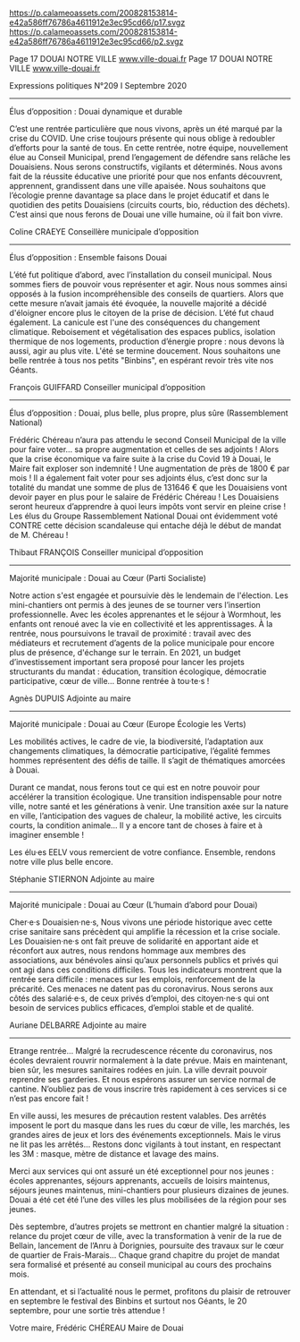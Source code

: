 https://p.calameoassets.com/200828153814-e42a586ff76786a4611912e3ec95cd66/p17.svgz
https://p.calameoassets.com/200828153814-e42a586ff76786a4611912e3ec95cd66/p2.svgz

Page  17
DOUAI NOTRE VILLE
www.ville-douai.fr
Page  17
DOUAI NOTRE VILLE
www.ville-douai.fr

Expressions politiques
N°209   I
Septembre 2020

---

Élus d’opposition : Douai dynamique et durable

C’est une rentrée particulière que nous vivons, après un été marqué par la crise du COVID. Une crise toujours présente qui nous oblige à redoubler d’efforts pour la santé de tous.
En cette rentrée, notre équipe, nouvellement élue au Conseil Municipal, prend l’engagement de défendre sans relâche les Douaisiens. Nous serons constructifs, vigilants et déterminés.
Nous avons fait de la réussite éducative une priorité pour que nos enfants découvrent, apprennent, grandissent dans une ville apaisée. Nous souhaitons que l’écologie prenne davantage sa place dans le projet éducatif et dans le quotidien des petits Douaisiens (circuits courts, bio, réduction des déchets). C’est ainsi que nous ferons de Douai une ville humaine, où il fait bon vivre.

Coline CRAEYE
Conseillère municipale d’opposition

---

Élus d’opposition : Ensemble faisons Douai

L’été fut politique d’abord, avec l’installation du conseil municipal. Nous sommes fiers de pouvoir vous représenter et agir. Nous nous sommes ainsi opposés à la fusion incompréhensible des conseils de quartiers. Alors que cette mesure n’avait jamais été évoquée, la nouvelle majorité a décidé d'éloigner encore plus le citoyen de la prise de décision.  L’été fut chaud également. La canicule est l'une des conséquences du changement climatique. Reboisement et végétalisation des espaces publics, isolation thermique de nos logements, production d’énergie propre : nous devons là aussi, agir au plus vite. L'été se termine doucement. Nous souhaitons une belle rentrée à tous nos petits "Binbins", en espérant revoir très vite nos Géants.

François GUIFFARD
Conseiller municipal d’opposition

---

Élus d’opposition : Douai, plus belle, plus propre, plus sûre (Rassemblement National)

Frédéric Chéreau n’aura pas attendu le second Conseil Municipal de la ville pour faire voter… sa propre augmentation et celles de ses adjoints ! Alors que la crise économique va faire suite à la crise du Covid 19 à Douai, le Maire fait exploser son indemnité ! Une augmentation de près de 1800 € par mois ! Il a également fait voter pour ses adjoints élus, c’est donc sur la totalité du mandat une somme de plus de 131646 € que les Douaisiens vont devoir payer en plus pour le salaire de Frédéric Chéreau ! Les Douaisiens seront heureux d’apprendre à quoi leurs impôts vont servir en pleine crise ! Les élus du Groupe Rassemblement National Douai ont évidemment voté CONTRE cette décision scandaleuse qui entache déjà le début de mandat de M. Chéreau !

Thibaut FRANÇOIS
Conseiller municipal d’opposition

---

Majorité municipale : Douai au Cœur (Parti Socialiste)

Notre action s'est engagée et poursuivie dès le lendemain de l'élection. Les mini-chantiers ont permis à des jeunes de se tourner vers l’insertion professionnelle. Avec les écoles apprenantes et le séjour à Wormhout, les enfants ont renoué avec la vie en collectivité et les apprentissages. À la rentrée, nous poursuivons le travail de proximité : travail avec des médiateurs et  recrutement d’agents de la police municipale pour encore plus de présence, d'échange sur le terrain. En 2021, un budget d’investissement important sera proposé pour lancer les projets structurants du mandat : éducation, transition écologique, démocratie participative, cœur de ville… Bonne rentrée à tou·te·s !

Agnès DUPUIS
Adjointe au maire

---

Majorité municipale : Douai au Cœur (Europe Écologie les Verts)

Les mobilités actives, le cadre de vie, la biodiversité, l’adaptation aux changements climatiques, la démocratie participative, l’égalité femmes hommes représentent des défis de taille. Il s’agit de thématiques amorcées à Douai.

Durant ce mandat, nous ferons tout ce qui est en notre pouvoir pour accélérer la transition écologique. Une transition indispensable pour notre ville, notre santé et les générations à venir. Une transition axée sur la nature en ville, l’anticipation des vagues de chaleur, la mobilité active, les circuits courts, la condition animale…  Il y a encore tant de choses à faire et à imaginer ensemble !

Les élu·es EELV vous remercient de votre confiance. Ensemble, rendons notre ville plus belle encore.

Stéphanie STIERNON
Adjointe au maire

---

Majorité municipale : Douai au Cœur (L’humain d’abord pour Douai)

Cher·e·s Douaisien·ne·s,
Nous vivons une période historique avec cette crise sanitaire sans précèdent qui amplifie la récession et la crise sociale. Les Douaisien·ne·s ont fait preuve de solidarité en apportant aide et réconfort aux autres, nous rendons hommage aux membres des associations, aux bénévoles ainsi qu’aux personnels publics et privés qui ont agi dans ces conditions difficiles. Tous les indicateurs montrent que la rentrée sera difficile : menaces sur les emplois, renforcement de la précarité. Ces menaces ne datent pas du coronavirus. Nous serons aux côtés des salarié·e·s, de ceux privés d’emploi, des citoyen·ne·s qui ont besoin de services publics efficaces, d’emploi stable et de qualité.

Auriane DELBARRE
Adjointe au maire

---

Etrange rentrée… Malgré la recrudescence récente du coronavirus, nos écoles devraient rouvrir normalement à la date prévue. Mais en maintenant, bien sûr, les mesures sanitaires rodées en juin. La ville devrait pouvoir reprendre ses garderies. Et nous espérons assurer un service normal de cantine. N’oubliez pas de vous inscrire très rapidement à ces services si ce n’est pas encore fait !

En ville aussi, les mesures de précaution restent valables. Des arrêtés imposent le port du masque dans les rues du cœur de ville, les marchés, les grandes aires de jeux et lors des événements exceptionnels. Mais le virus ne lit pas les arrêtés… Restons donc vigilants à tout instant, en respectant les 3M : masque, mètre de distance et lavage des mains.

Merci aux services qui ont assuré un été exceptionnel pour nos jeunes : écoles apprenantes, séjours apprenants, accueils de loisirs maintenus, séjours jeunes maintenus, mini-chantiers pour plusieurs dizaines de jeunes. Douai a été cet été l’une des villes les plus mobilisées de la région pour ses jeunes.

Dès septembre, d’autres projets se mettront en chantier malgré la situation : relance du projet cœur de ville, avec la transformation à venir de la rue de Bellain, lancement de l’Anru à Dorignies, poursuite des travaux sur le cœur de quartier de Frais-Marais… Chaque grand chapitre du projet de mandat sera formalisé et présenté au conseil municipal au cours des prochains mois.

En attendant, et si l’actualité nous le permet, profitons du plaisir de retrouver en septembre le festival des Binbins et surtout nos Géants, le 20 septembre, pour une sortie très attendue !

Votre maire,
Frédéric CHÉREAU
Maire de Douai
